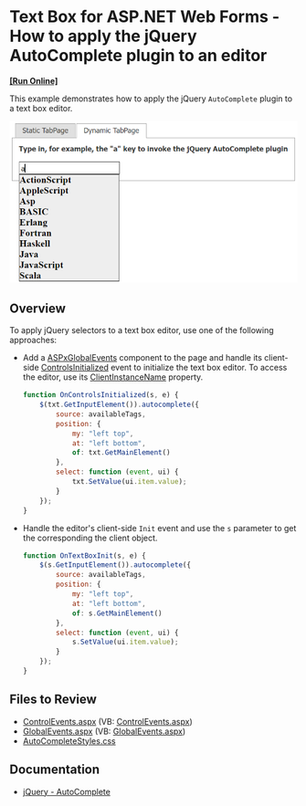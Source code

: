 # Text Box for ASP.NET Web Forms - How to apply the jQuery AutoComplete plugin to an editor
<!-- run online -->
**[[Run Online]](https://codecentral.devexpress.com/e3325/)**
<!-- run online end -->

This example demonstrates how to apply the jQuery `AutoComplete` plugin to a text box editor.

![AutoComplete plugin](AutocompletePlugin.png)

## Overview

To apply jQuery selectors to a text box editor, use one of the following approaches:

* Add a [ASPxGlobalEvents](https://docs.devexpress.com/AspNet/DevExpress.Web.ASPxGlobalEvents) component to the page and handle its client-side [ControlsInitialized](https://docs.devexpress.com/AspNet/js-ASPxClientGlobalEvents.ControlsInitialized) event to initialize the text box editor. To access the editor, use its [ClientInstanceName](https://docs.devexpress.com/AspNet/DevExpress.Web.ASPxEditBase.ClientInstanceName) property.

    ```js
    function OnControlsInitialized(s, e) {
        $(txt.GetInputElement()).autocomplete({
            source: availableTags,
            position: {
                my: "left top",
                at: "left bottom",
                of: txt.GetMainElement()
            },
            select: function (event, ui) {
                txt.SetValue(ui.item.value);
            }
        });
    }
    ```

* Handle the editor's client-side `Init` event and use the `s` parameter to get the corresponding the client object.

    ```js
    function OnTextBoxInit(s, e) {
        $(s.GetInputElement()).autocomplete({
            source: availableTags,
            position: {
                my: "left top",
                at: "left bottom",
                of: s.GetMainElement()
            },
            select: function (event, ui) {
                s.SetValue(ui.item.value);
            }
        });
    }
    ```

## Files to Review

* [ControlEvents.aspx](./CS/ControlEvents.aspx) (VB: [ControlEvents.aspx](./VB/ControlEvents.aspx))
* [GlobalEvents.aspx](./CS/GlobalEvents.aspx) (VB: [GlobalEvents.aspx](./VB/GlobalEvents.aspx))
* [AutoCompleteStyles.css](./CS/Styles/AutoCompleteStyles.css)

## Documentation

* [jQuery - AutoComplete](https://jqueryui.com/autocomplete/)

